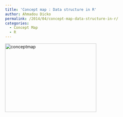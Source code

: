 ```yaml
---
title: 'Concept map : Data structure in R'
author: Ahmadou Dicko
permalink: /2014/04/concept-map-data-structure-in-r/
categories:
  - Concept Map
  - R
---
```

[<img class="alignnone size-medium wp-image-6894" alt="conceptmap" src="http://teaching.software-carpentry.org/wp-content/uploads/2014/04/conceptmap-300x225.jpg" width="300" height="225" />][1]

 [1]: http://teaching.software-carpentry.org/wp-content/uploads/2014/04/conceptmap.jpg
